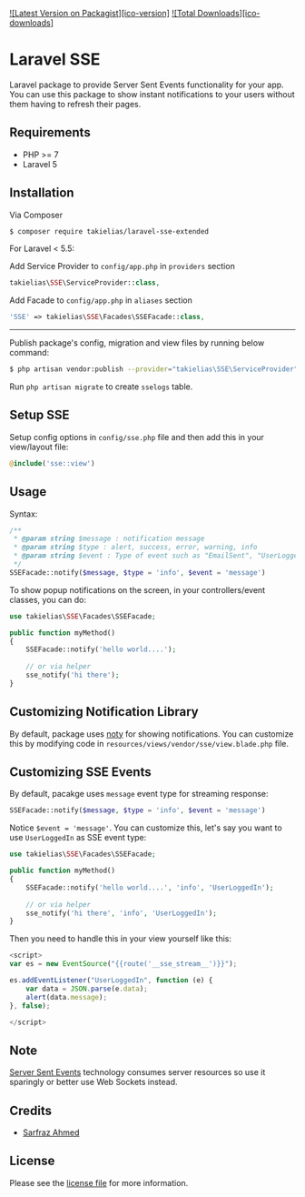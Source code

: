 [![Latest Version on Packagist][ico-version]][link-packagist]
[![Total Downloads][ico-downloads]][link-downloads]

# Laravel SSE

Laravel package to provide Server Sent Events functionality for your app. You can use this package to show instant notifications to your users without them having to refresh their pages.

## Requirements

 - PHP >= 7
 - Laravel 5

## Installation

Via Composer

``` bash
$ composer require takielias/laravel-sse-extended
```

For Laravel < 5.5:

Add Service Provider to `config/app.php` in `providers` section
```php
takielias\SSE\ServiceProvider::class,
```

Add Facade to `config/app.php` in `aliases` section
```php
'SSE' => takielias\SSE\Facades\SSEFacade::class,
```


---

Publish package's config, migration and view files by running below command:

```bash
$ php artisan vendor:publish --provider="takielias\SSE\ServiceProvider"
```
Run `php artisan migrate` to create `sselogs` table.

## Setup SSE

Setup config options in `config/sse.php` file and then add this in your view/layout file:

```php
@include('sse::view')
```

## Usage

Syntax:
```php
/**
 * @param string $message : notification message
 * @param string $type : alert, success, error, warning, info
 * @param string $event : Type of event such as "EmailSent", "UserLoggedIn", etc
 */
SSEFacade::notify($message, $type = 'info', $event = 'message')
```

To show popup notifications on the screen, in your controllers/event classes, you can  do:

```php
use takielias\SSE\Facades\SSEFacade;

public function myMethod()
{
    SSEFacade::notify('hello world....');
    
    // or via helper
    sse_notify('hi there');
}
```

## Customizing Notification Library

By default, package uses [noty](https://github.com/needim/noty) for showing notifications. You can customize this by modifying code in `resources/views/vendor/sse/view.blade.php` file.

## Customizing SSE Events

By default, pacakge uses `message` event type for streaming response:


```php
SSEFacade::notify($message, $type = 'info', $event = 'message')
```

Notice `$event = 'message'`. You can customize this, let's say you want to use `UserLoggedIn` as SSE event type:

```php
use takielias\SSE\Facades\SSEFacade;

public function myMethod()
{
    SSEFacade::notify('hello world....', 'info', 'UserLoggedIn');
    
    // or via helper
    sse_notify('hi there', 'info', 'UserLoggedIn');
}
```

Then you need to handle this in your view yourself like this:

```javascript
<script>
var es = new EventSource("{{route('__sse_stream__')}}");

es.addEventListener("UserLoggedIn", function (e) {
    var data = JSON.parse(e.data);
    alert(data.message);
}, false);

</script>
```

## Note

[Server Sent Events](https://en.wikipedia.org/wiki/Server-sent_events) technology  consumes server resources so use it sparingly or better use Web Sockets instead.


## Credits

- [Sarfraz Ahmed][link-author]

## License

Please see the [license file](license.md) for more information.

[link-packagist]: https://packagist.org/packages/takielias/laravel-sse-extended
[link-downloads]: https://packagist.org/packages/takielias/laravel-sse-extended
[link-author]: https://github.com/sarfraznawaz2005
[link-contributors]: https://github.com/takielias/laravel-sse-extended/graphs/contributors

